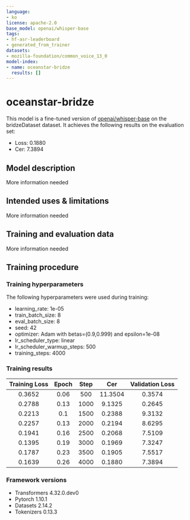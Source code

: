 ```yaml
---
language:
- ko
license: apache-2.0
base_model: openai/whisper-base
tags:
- hf-asr-leaderboard
- generated_from_trainer
datasets:
- mozilla-foundation/common_voice_13_0
model-index:
- name: oceanstar-bridze
  results: []
---
```


<!-- This model card has been generated automatically according to the information the Trainer had access to. You
should probably proofread and complete it, then remove this comment. -->

# oceanstar-bridze

This model is a fine-tuned version of [openai/whisper-base](https://huggingface.co/openai/whisper-base) on the bridzeDataset dataset.
It achieves the following results on the evaluation set:
- Loss: 0.1880
- Cer: 7.3894

## Model description

More information needed

## Intended uses & limitations

More information needed

## Training and evaluation data

More information needed

## Training procedure

### Training hyperparameters

The following hyperparameters were used during training:
- learning_rate: 1e-05
- train_batch_size: 8
- eval_batch_size: 8
- seed: 42
- optimizer: Adam with betas=(0.9,0.999) and epsilon=1e-08
- lr_scheduler_type: linear
- lr_scheduler_warmup_steps: 500
- training_steps: 4000

### Training results

| Training Loss | Epoch | Step | Cer     | Validation Loss |
|:-------------:|:-----:|:----:|:-------:|:---------------:|
| 0.3652        | 0.06  | 500  | 11.3504 | 0.3574          |
| 0.2788        | 0.13  | 1000 | 9.1325  | 0.2645          |
| 0.2213        | 0.1   | 1500 | 0.2388  | 9.3132          |
| 0.2257        | 0.13  | 2000 | 0.2194  | 8.6295          |
| 0.1941        | 0.16  | 2500 | 0.2068  | 7.5109          |
| 0.1395        | 0.19  | 3000 | 0.1969  | 7.3247          |
| 0.1787        | 0.23  | 3500 | 0.1905  | 7.5517          |
| 0.1639        | 0.26  | 4000 | 0.1880  | 7.3894          |


### Framework versions

- Transformers 4.32.0.dev0
- Pytorch 1.10.1
- Datasets 2.14.2
- Tokenizers 0.13.3
